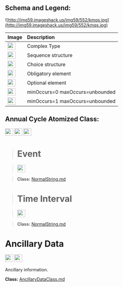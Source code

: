 <h2><b>Schema and Legend:</b></h2>



![http://img59.imageshack.us/img59/552/kmqs.jpg](http://img59.imageshack.us/img59/552/kmqs.jpg)


|Image|Description|
|:----|:----------|
|<img src='http://imageshack.us/a/img16/5397/multipleg.jpg' width='26' height='24' />|Complex Type|
|<img src='http://img6.imageshack.us/img6/1315/sequencej.jpg' width='26' height='24' />|Sequence structure|
|<img src='http://img266.imageshack.us/img266/2791/choice.jpg' width='26' height='24' />|Choice structure|
|<img src='http://img52.imageshack.us/img52/2777/elementkw.jpg' width='26' height='24' />|Obligatory element|
|<img src='http://img585.imageshack.us/img585/4808/optional.jpg' width='26' height='24' />|Optional element|
|<img src='http://img19.imageshack.us/img19/4356/infinitol.jpg' width='26' height='24' />|minOccurs=0 maxOccurs=unbounded|
|<img src='http://img198.imageshack.us/img198/6134/unoinfinito.jpg' width='26' height='24' />|minOccurs=1 maxOccurs=unbounded|


<h2><b>Annual Cycle Atomized Class:</b></h2>

<img src='http://imageshack.us/a/img16/5397/multipleg.jpg' width='26' height='24' /> <img src='http://img6.imageshack.us/img6/1315/sequencej.jpg' width='26' height='24' /> <img src='http://img198.imageshack.us/img198/6134/unoinfinito.jpg' width='26' height='24' />

> # Event #

> <img src='http://img52.imageshack.us/img52/2777/elementkw.jpg' width='26' height='24' />

> <b>Class:</b> [NormalString.md](../wiki/NormalString.md)

> # Time Interval #

> <img src='http://img52.imageshack.us/img52/2777/elementkw.jpg' width='26' height='24' />

> <b>Class:</b> [NormalString.md](../wiki/NormalString.md)

# Ancillary Data #

<img src='http://imageshack.us/a/img16/5397/multipleg.jpg' width='26' height='24' /> <img src='http://img19.imageshack.us/img19/4356/infinitol.jpg' width='26' height='24' />

Ancillary information.

<b>Class:</b> [AncillaryDataClass.md](../wiki/AncillaryDataClass.md) 
